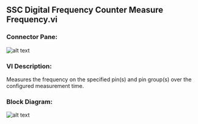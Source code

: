 ## **SSC Digital Frequency Counter Measure Frequency.vi**
### Connector Pane:
![alt text](/Digital/SSC%20Digital/Frequency%20Measurement/SSC%20Digital%20Frequency%20Counter%20Measure%20Frequency.vic.png "SSC Digital Frequency Counter Measure Frequency.vi connector pane")

### VI Description:
Measures the frequency on the specified pin(s) and pin group(s) over the configured measurement time.  

### Block Diagram:
![alt text](/Digital/SSC%20Digital/Frequency%20Measurement/SSC%20Digital%20Frequency%20Counter%20Measure%20Frequency.vid.png "SSC Digital Frequency Counter Measure Frequency.vi block diagram")
